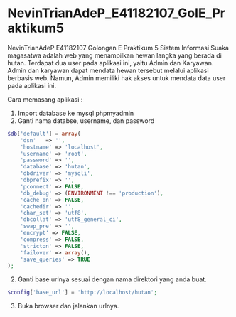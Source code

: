 # NevinTrianAdeP_E41182107_GolE_Praktikum5
NevinTrianAdeP E41182107 Golongan E Praktikum 5
Sistem Informasi Suaka magasatwa adalah web yang menampilkan hewan langka yang berada di hutan. Terdapat dua user pada aplikasi ini, yaitu Admin dan Karyawan. Admin dan karyawan dapat mendata hewan tersebut melalui aplikasi berbasis web. Namun, Admin memiliki hak akses untuk mendata data user pada aplikasi ini.

Cara memasang aplikasi :
1. Import database ke mysql phpmyadmin
2. Ganti nama databse, username, dan password
```php
$db['default'] = array(
	'dsn'	=> '',
	'hostname' => 'localhost',
	'username' => 'root',
	'password' => '',
	'database' => 'hutan',
	'dbdriver' => 'mysqli',
	'dbprefix' => '',
	'pconnect' => FALSE,
	'db_debug' => (ENVIRONMENT !== 'production'),
	'cache_on' => FALSE,
	'cachedir' => '',
	'char_set' => 'utf8',
	'dbcollat' => 'utf8_general_ci',
	'swap_pre' => '',
	'encrypt' => FALSE,
	'compress' => FALSE,
	'stricton' => FALSE,
	'failover' => array(),
	'save_queries' => TRUE
);
```
2. Ganti base urlnya sesuai dengan nama direktori yang anda buat.
 ```php 
$config['base_url'] = 'http://localhost/hutan'; 
```
3. Buka browser dan jalankan urlnya.

